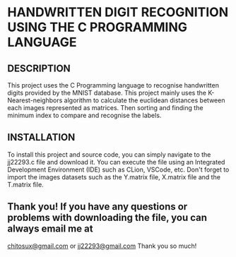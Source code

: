 # HANDWRITTEN DIGIT RECOGNITION USING THE C PROGRAMMING LANGUAGE

## DESCRIPTION
This project uses the C Programming language to recognise handwritten digits provided
by the MNIST database. This project mainly uses the K-Nearest-neighbors algorithm
to calculate the euclidean distances between each images represented as matrices. Then
sorting and finding the minimum index to compare and recognise the labels.

## INSTALLATION
To install this project and source code, you can simply navigate to the jj22293.c file and download it.
You can execute the file using an Integrated Development Environment (IDE) such as CLion, VSCode, etc.
Don't forget to import the images datasets such as the Y.matrix file, X.matrix file and the T.matrix file.

## Thank you! If you have any questions or problems with downloading the file, you can always email me at
chitosux@gmail.com or jj22293@gmail.com Thank you so much!
